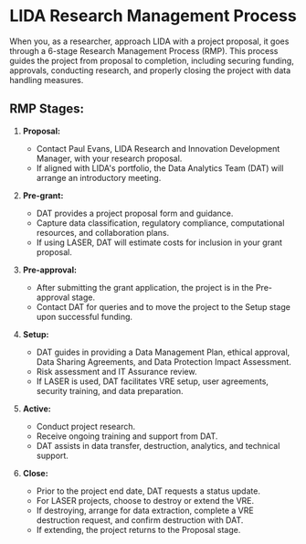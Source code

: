# LIDA Research Management Process

When you, as a researcher, approach LIDA with a project proposal, it goes through a 6-stage Research Management Process (RMP). This process guides the project from proposal to completion, including securing funding, approvals, conducting research, and properly closing the project with data handling measures.

## RMP Stages:

1. **Proposal:**
   - Contact Paul Evans, LIDA Research and Innovation Development Manager, with your research proposal.
   - If aligned with LIDA's portfolio, the Data Analytics Team (DAT) will arrange an introductory meeting.

2. **Pre-grant:**
   - DAT provides a project proposal form and guidance.
   - Capture data classification, regulatory compliance, computational resources, and collaboration plans.
   - If using LASER, DAT will estimate costs for inclusion in your grant proposal.

3. **Pre-approval:**
   - After submitting the grant application, the project is in the Pre-approval stage.
   - Contact DAT for queries and to move the project to the Setup stage upon successful funding.

4. **Setup:**
   - DAT guides in providing a Data Management Plan, ethical approval, Data Sharing Agreements, and Data Protection Impact Assessment.
   - Risk assessment and IT Assurance review.
   - If LASER is used, DAT facilitates VRE setup, user agreements, security training, and data preparation.

5. **Active:**
   - Conduct project research.
   - Receive ongoing training and support from DAT.
   - DAT assists in data transfer, destruction, analytics, and technical support.

6. **Close:**
   - Prior to the project end date, DAT requests a status update.
   - For LASER projects, choose to destroy or extend the VRE.
   - If destroying, arrange for data extraction, complete a VRE destruction request, and confirm destruction with DAT.
   - If extending, the project returns to the Proposal stage.

